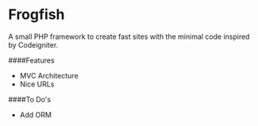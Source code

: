Frogfish
============

A small PHP framework to create fast sites with the minimal code inspired by Codeigniter.

####Features

* MVC Architecture
* Nice URLs


####To Do's

* Add ORM
